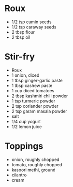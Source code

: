 # Roux

* 1/2 tsp cumin seeds
* 1/2 tsp caraway seeds
* 2 tbsp flour
* 2 tbsp oil

# Stir-fry

* Roux
* 1 onion, diced
* 1 tbsp ginger-garlic paste
* 1 tbsp cashew paste
* 1 cup diced tomatoes
* 2 tbsp kashmiri chili powder
* 1 tsp turmeric powder
* 2 tsp coriander powder
* 2 tsp garam masala powder
* salt
* 1/4 cup yogurt
* 1/2 lemon juice

# Toppings

* onion, roughly chopped
* tomato, roughly chopped
* kasoori methi, ground
* cilantro
* cream
